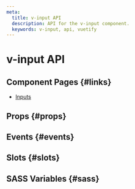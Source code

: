```yaml
---
meta:
  title: v-input API
  description: API for the v-input component.
  keywords: v-input, api, vuetify
---
```


# v-input API

<entry-ad />

## Component Pages {#links}

- [Inputs](components/inputs)

## Props {#props}

<api-section name="v-input" section="props" />

## Events {#events}

<api-section name="v-input" section="events" />

## Slots {#slots}

<api-section name="v-input" section="slots" />

## SASS Variables {#sass}

<api-section name="v-input" section="sass" />

<backmatter />
